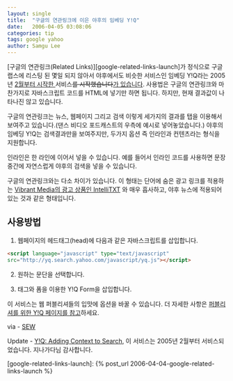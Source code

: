 ```yaml
---
layout: single
title:  "구글의 연관링크에 이은 야후의 임베딩 Y!Q"
date:   2006-04-05 03:08:06
categories: tip
tags: google yahoo
author: Samgu Lee
---
```

[구글의 연관링크(Related Links)][google-related-links-launch]가 정식으로 구글 랩스에 리스팅 된 몇일 되지 않아서 야후에서도 비슷한 서비스인 임베딩 Y!Q라는 2005년 <ins datetime="2006-04-05T05:01:24+00:00">2월부터 시작한 </ins>서비스<del datetime="2006-04-05T04:58:34+00:00">를 시작했습니다</del><ins datetime="2006-04-05T04:58:34+00:00">가 있습니다</ins>. 사용법은 구글의 연관링크와 마찬가지로 자바스크립트 코드를 HTML에 넣기만 하면 됩니다. 하지만, 현재 결과값이 나타나진 않고 있습니다.

구글의 연관링크는 뉴스, 웹페이지 그리고 검색 이렇게 세가지의 결과를 탭을 이용해서 보여주고 있습니다.(댄스 비디오 포드캐스트의 우측에 예시로 넣어놓았습니다.) 야후의 임베딩 Y!Q는 검색결과만을 보여주지만, 두가지 옵션 즉 인라인과 컨텐츠라는 형식을 지원합니다.

인라인은 한 라인에 이어서 넣을 수 있습니다. 예를 들어서 인라인 코드를 사용하면 문장 중간에 자연스럽게 야후의 검색을 넣을 수 있습니다.

구글의 연관링크와는 다소 차이가 있습니다. 이 형태는 단어에 숨은 광고 링크를 적용하는 [Vibrant Media의 광고 상품인 IntelliTXT](http://www.vibrantmedia.com/site/web_01a.html) 와 매우 흡사하고, 야후 뉴스에 적용되어 있는 것과 같은 형태입니다.

## 사용방법

1. 웹페이지의 헤드태그(head)에 다음과 같은 자바스크립트를 삽입합니다.

```html
<script language="javascript" type="text/javascript"
src="http://yq.search.yahoo.com/javascript/yq.js"></script>
```

2. 원하는 문단을 선택합니다.

3. 태그와 폼을 이용한 Y!Q Form을 삽입합니다.

이 서비스는 웹 퍼블리셔들의 입맛에 옵션을 바꿀 수 있습니다. 더 자세한 사항은 [퍼블리셔를 위한 Y!Q 페이지를 참고](http://yq.search.yahoo.com/publisher/embed.html)하세요.

via - [SEW](http://blog.searchenginewatch.com/blog/060404-074457)

Update - [Y!Q: Adding Context to Search](http://www.ysearchblog.com/archives/000074.html), 이 서비스는 2005년 2월부터 서비스되었습니다. 지나가다님 감사합니다.

[google-related-links-launch]: {% post_url 2006-04-04-google-related-links-launch %}